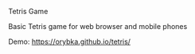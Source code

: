 Tetris Game

Basic Tetris game for web browser and mobile phones

Demo: https://orybka.github.io/tetris/

